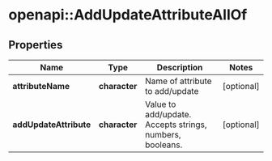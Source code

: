 # openapi::AddUpdateAttributeAllOf


## Properties
Name | Type | Description | Notes
------------ | ------------- | ------------- | -------------
**attributeName** | **character** | Name of attribute to add/update | [optional] 
**addUpdateAttribute** | **character** | Value to add/update. Accepts strings, numbers, booleans. | [optional] 



